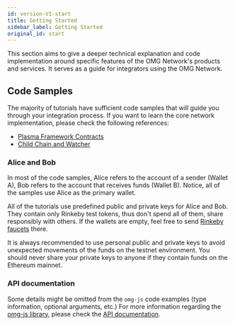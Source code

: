 ```yaml
---
id: version-V1-start
title: Getting Started
sidebar_label: Getting Started
original_id: start
---
```


This section aims to give a deeper technical explanation and code implementation around specific features of the OMG Network's products and services. It serves as a guide for integrators using the OMG Network.

## Code Samples

The majority of tutorials have sufficient code samples that will guide you through your integration process. If you want to learn the core network implementation, please check the following references:
- [Plasma Framework Contracts](https://github.com/omgnetwork/plasma-contracts)  
- [Child Chain and Watcher](https://github.com/omgnetwork/elixir-omg) 

### Alice and Bob

In most of the code samples, Alice refers to the account of a sender (Wallet A), Bob refers to the account that receives funds (Wallet B). Notice, all of the samples use Alice as the primary wallet. 

All of the tutorials use predefined public and private keys for Alice and Bob. They contain only Rinkeby test tokens, thus don't spend all of them, share responsibly with others. If the wallets are empty, feel free to send [Rinkeby faucets](https://faucet.rinkeby.io) there. 

It is always recommended to use personal public and private keys to avoid unexpected movements of the funds on the testnet environment. You should never share your private keys to anyone if they contain funds on the Ethereum mainnet.

### API documentation

Some details might be omitted from the `omg-js` code examples (type information, optional arguments, etc.) For more information regarding the [omg-js library](https://github.com/omgnetwork/omg-js), please check the [API documentation](https://docs.omg.network/omg-js).
